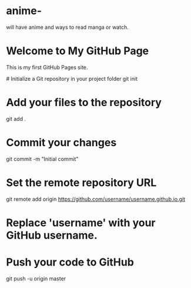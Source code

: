 # anime-
will have anime and ways to read manga or watch.
<!DOCTYPE html>
<html>
<head>
    <title>My GitHub Page</title>
</head>
<body>
    <h1>Welcome to My GitHub Page</h1>
    <p>This is my first GitHub Pages site.</p>
</body>
</html>
# Initialize a Git repository in your project folder
git init

# Add your files to the repository
git add .

# Commit your changes
git commit -m "Initial commit"

# Set the remote repository URL
git remote add origin https://github.com/username/username.github.io.git
# Replace 'username' with your GitHub username.

# Push your code to GitHub
git push -u origin master
